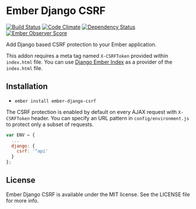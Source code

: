 # Ember Django CSRF

[![Build Status](https://travis-ci.org/bobisjan/ember-django-csrf.svg?branch=master)](https://travis-ci.org/bobisjan/ember-django-csrf) [![Code Climate](https://codeclimate.com/github/bobisjan/ember-django-csrf/badges/gpa.svg)](https://codeclimate.com/github/bobisjan/ember-django-csrf) [![Dependency Status](https://david-dm.org/bobisjan/ember-django-csrf.svg)](https://david-dm.org/bobisjan/ember-django-csrf) [![Ember Observer Score](http://emberobserver.com/badges/ember-django-csrf.svg)](http://emberobserver.com/addons/ember-django-csrf)

Add Django based CSRF protection to your Ember application.

This addon requires a meta tag named `X-CSRFToken` provided within `index.html` file. You can use [Django Ember Index](https://pypi.python.org/pypi/django-ember-index) as a provider of the `index.html` file.

## Installation

* `ember install ember-django-csrf`

The CSRF protection is enabled by default on every AJAX request with `X-CSRFToken` header. You can specify an URL pattern in `config/environment.js` to protect only a subset of requests.

```javascript
var ENV = {
  ...
  django: {
    csrf: '^api'
  }
};
```
## License

Ember Django CSRF is available under the MIT license. See the LICENSE file for more info.
